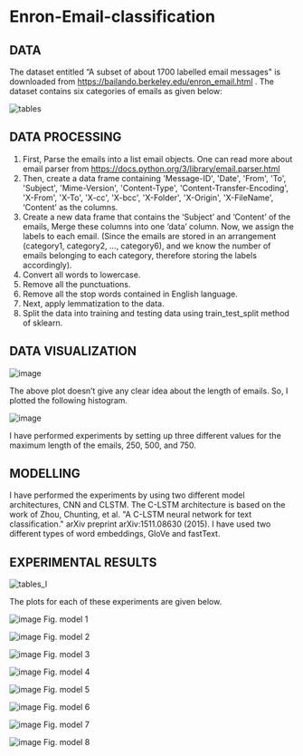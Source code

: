 # Enron-Email-classification

## DATA
The dataset entitled “A subset of about 1700 labelled email messages" is downloaded from https://bailando.berkeley.edu/enron_email.html . The dataset contains six categories of emails as given below:

![tables](https://user-images.githubusercontent.com/81705929/184306873-81f71fa6-fecb-4eda-95f1-733bc5ec1c82.png)

## DATA PROCESSING
1) First, Parse the emails into a list email objects. One can read more about email parser
from https://docs.python.org/3/library/email.parser.html
2) Then, create a data frame containing 'Message-ID', 'Date', 'From', 'To', 'Subject',
'Mime-Version', 'Content-Type', 'Content-Transfer-Encoding', 'X-From', 'X-To', 'X-cc',
'X-bcc', 'X-Folder', 'X-Origin', 'X-FileName', ‘Content’ as the columns.
3) Create a new data frame that contains the ‘Subject’ and ‘Content’ of the emails, Merge
these columns into one ‘data’ column. Now, we assign the labels to each email. (Since
the emails are stored in an arrangement (category1, category2, ..., category6), and we
know the number of emails belonging to each category, therefore storing the labels
accordingly).
4) Convert all words to lowercase.
5) Remove all the punctuations.
6) Remove all the stop words contained in English language.
7) Next, apply lemmatization to the data.
8) Split the data into training and testing data using train_test_split method of sklearn.

## DATA VISUALIZATION

![image](https://user-images.githubusercontent.com/81705929/184307067-013d6cfa-a6e5-4038-9e63-08c3167615b3.png)

The above plot doesn’t give any clear idea about the length of emails. So, I plotted the
following histogram.

![image](https://user-images.githubusercontent.com/81705929/184307134-5c3bc88a-ff57-437e-ac9a-787db6d210e8.png)

I have performed experiments by setting up three different values for the maximum length of
the emails, 250, 500, and 750.

## MODELLING
I have performed the experiments by using two different model architectures, CNN and
CLSTM. The C-LSTM architecture is based on the work of Zhou, Chunting, et al. "A C-LSTM
neural network for text classification." arXiv preprint arXiv:1511.08630 (2015).
I have used two different types of word embeddings, GloVe and fastText.

## EXPERIMENTAL RESULTS

![tables_l](https://user-images.githubusercontent.com/81705929/184307390-d8bb44a7-9453-4677-90f4-0e837e774560.png)

The plots for each of these experiments are given below.

![image](https://user-images.githubusercontent.com/81705929/184307452-fde7ec46-d40a-47f0-b3be-9a60aa1a0fec.png)
Fig. model 1

![image](https://user-images.githubusercontent.com/81705929/184307536-2edc6092-50a2-4b53-b3b5-3d6bc92fac69.png)
Fig. model 2

![image](https://user-images.githubusercontent.com/81705929/184307584-ee013437-4430-4a31-9a18-b4932651a5b9.png)
Fig. model 3

![image](https://user-images.githubusercontent.com/81705929/184307662-2d27e8dc-9711-4a3a-8b3b-2c9850512fc2.png)
Fig. model 4

![image](https://user-images.githubusercontent.com/81705929/184307730-3f93b806-5b53-421a-a8f5-0f9a14e666b3.png)
Fig. model 5

![image](https://user-images.githubusercontent.com/81705929/184307770-a7341685-775c-4da6-85d0-c7139cfdf030.png)
Fig. model 6

![image](https://user-images.githubusercontent.com/81705929/184307823-d896fae4-1037-49d2-be13-895fdec9b6f0.png)
Fig. model 7

![image](https://user-images.githubusercontent.com/81705929/184307873-b874d644-9ecc-4fbc-87de-b5ba63049aa9.png)
Fig. model 8
